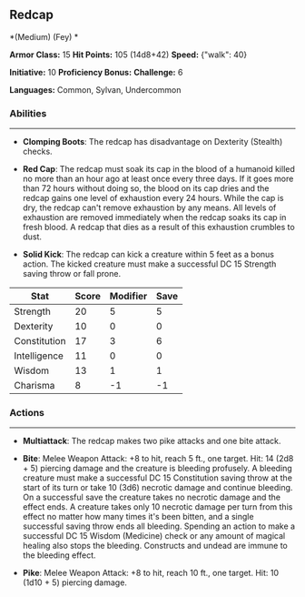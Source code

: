 ## Redcap
*(Medium) (Fey) *

**Armor Class:** 15
**Hit Points:** 105 (14d8+42)
**Speed:** {"walk": 40}

**Initiative:** 10
**Proficiency Bonus:**
**Challenge:** 6

**Languages:** Common, Sylvan, Undercommon

### Abilities
 --- 
- **Clomping Boots**: The redcap has disadvantage on Dexterity (Stealth) checks.

- **Red Cap**: The redcap must soak its cap in the blood of a humanoid killed no more than an hour ago at least once every three days. If it goes more than 72 hours without doing so, the blood on its cap dries and the redcap gains one level of exhaustion every 24 hours. While the cap is dry, the redcap can't remove exhaustion by any means. All levels of exhaustion are removed immediately when the redcap soaks its cap in fresh blood. A redcap that dies as a result of this exhaustion crumbles to dust.

- **Solid Kick**: The redcap can kick a creature within 5 feet as a bonus action. The kicked creature must make a successful DC 15 Strength saving throw or fall prone.



| Stat | Score | Modifier | Save |
| ---- | ---- | ---- | ---- |
| Strength | 20 | 5 | 5 |
| Dexterity | 10 | 0 | 0 |
| Constitution | 17 | 3 | 6 |
| Intelligence | 11 | 0 | 0 |
| Wisdom | 13 | 1 | 1 |
| Charisma | 8 | -1 | -1 |

### Actions
 --- 
- **Multiattack**: The redcap makes two pike attacks and one bite attack.

- **Bite**: Melee Weapon Attack: +8 to hit, reach 5 ft., one target. Hit: 14 (2d8 + 5) piercing damage and the creature is bleeding profusely. A bleeding creature must make a successful DC 15 Constitution saving throw at the start of its turn or take 10 (3d6) necrotic damage and continue bleeding. On a successful save the creature takes no necrotic damage and the effect ends. A creature takes only 10 necrotic damage per turn from this effect no matter how many times it's been bitten, and a single successful saving throw ends all bleeding. Spending an action to make a successful DC 15 Wisdom (Medicine) check or any amount of magical healing also stops the bleeding. Constructs and undead are immune to the bleeding effect.

- **Pike**: Melee Weapon Attack: +8 to hit, reach 10 ft., one target. Hit: 10 (1d10 + 5) piercing damage.

